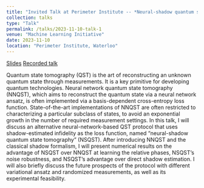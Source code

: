 ```yaml
---
title: "Invited Talk at Perimeter Institute -- *Neural-shadow quantum state tomography*"
collection: talks
type: "Talk"
permalink: /talks/2023-11-10-talk-1
venue: "Machine Learning Initiative"
date: 2023-11-10
location: "Perimeter Institute, Waterloo"
---
```

[Slides](http://victor11235.github.io/files/PI_talk_short.pdf)
[Recorded talk](https://pirsa.org/23110056) 

Quantum state tomography (QST) is the art of reconstructing an unknown quantum state through measurements. It is a key primitive for developing quantum technologies. Neural network quantum state tomography (NNQST), which aims to reconstruct the quantum state via a neural network ansatz, is often implemented via a basis-dependent cross-entropy loss function. State-of-the-art implementations of NNQST are often restricted to characterizing a particular subclass of states, to avoid an exponential growth in the number of required measurement settings. In this talk, I will discuss an alternative neural-network-based QST protocol that uses shadow-estimated infidelity as the loss function, named “neural-shadow quantum state tomography” (NSQST). After introducing NNQST and the classical shadow formalism, I will present numerical results on the advantage of NSQST over NNQST at learning the relative phases, NSQST’s noise robustness, and NSQST’s advantage over direct shadow estimation. I will also briefly discuss the future prospects of the protocol with different variational ansatz and randomized measurements, as well as its experimental feasibility.
